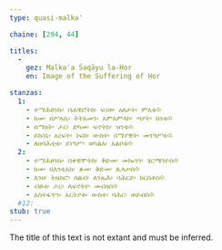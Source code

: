 ```yaml
---
type: quasi-malkəʾ

chaine: [294, 44]

titles:
  -
    gez: Malkəʾa Śəqāyu la-Ḥor
    en: Image of the Suffering of Ḥor

stanzas:
  1:
    - ተማሕፀንኩ፡ በሐዊሮትከ፡ ፍናወ፡ ዕለታት፡ ምእቱ፨
    - ከመ፡ በሥላሴ፡ ትትአመን፡ እምአምላኮ፡ ጣዖት፡ ከንቱ፨
    - ሰማዕት፡ ሖር፡ ድካመ፡ ፍኖትከ፡ ዝንቱ፨
    - ይኩነኒ፡ ዕረፍተ፡ ነፍስ፡ ውስተ፡ ሰማያዊት፡ መንግሥቱ፨
    - ለዘባሕቲቱ፡ ይነግሥ፡ ወካልእ፡ አልቦቱ፨
  2:
    - ተማሕፀንኩ፡ በቀዊሞትከ፡ ቅድመ፡ መኰንን፡ ሄርሜንዮስ፨
    - ከመ፡ በእንቲአከ፡ ቆመ፡ ቅድመ፡ ጲላጦስ፨
    - እንዘ፡ ትዜከሮ፡ በልብ፡ ለንጹሕ፡ ባሕርይ፡ ክርስቶስ፨
    - ብፁዕ፡ ሖር፡ ለፍኖትየ፡ መብዕስ፨
    - አስተፋጥን፡ አርትዖቶ፡ ውስተ፡ ባሕር፡ ወይብስ፨
  #12:
stub: true
---
```

The title of this text is not extant and must be inferred.